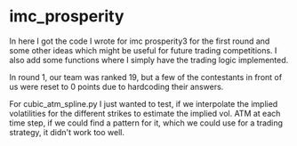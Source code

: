 # imc_prosperity

In here I got the code I wrote for imc prosperity3 for the first round and some other ideas which might be useful for future trading competitions. I also add some functions where I simply have the trading logic implemented.

In round 1, our team was ranked 19, but a few of the contestants in front of us were reset to 0 points due to hardcoding their answers.

For cubic_atm_spline.py I just wanted to test, if we interpolate the implied volatilities for the different strikes to estimate the implied vol. ATM at each time step, if we could find a pattern for it, which we could use for a trading strategy, it didn't work too well.
